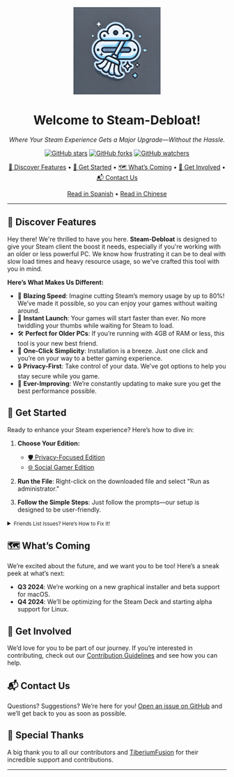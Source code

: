 <div align="center">
  <img src="assets/logo.webp" alt="Steam-Debloat Logo" width="200"/>
  <h1>Welcome to Steam-Debloat!</h1>
  <p><em>Where Your Steam Experience Gets a Major Upgrade—Without the Hassle.</em></p>

  [![GitHub stars](https://img.shields.io/github/stars/mtytyx/Steam-Debloat.svg?style=social&label=Star)](https://github.com/mtytyx/Steam-Debloat)
  [![GitHub forks](https://img.shields.io/github/forks/mtytyx/Steam-Debloat.svg?style=social&label=Fork)](https://github.com/mtytyx/Steam-Debloat/fork)
  [![GitHub watchers](https://img.shields.io/github/watchers/mtytyx/Steam-Debloat.svg?style=social&label=Watch)](https://github.com/mtytyx/Steam-Debloat)

  [🌟 Discover Features](#-discover-features) • [🚀 Get Started](#-get-started) • [🗺 What’s Coming](#-whats-coming) • [🤝 Get Involved](#-get-involved) • [📬 Contact Us](#-contact-us)

  [Read in Spanish](https://github.com/mtytyx/Steam-Debloat/blob/main/README.es.md) • [Read in Chinese](https://github.com/mtytyx/Steam-Debloat/blob/main/README.zh.md)
</div>

---

## 🌟 Discover Features

Hey there! We're thrilled to have you here. **Steam-Debloat** is designed to give your Steam client the boost it needs, especially if you're working with an older or less powerful PC. We know how frustrating it can be to deal with slow load times and heavy resource usage, so we've crafted this tool with you in mind.

**Here’s What Makes Us Different:**
- 💨 **Blazing Speed**: Imagine cutting Steam’s memory usage by up to 80%! We’ve made it possible, so you can enjoy your games without waiting around.
- 🚀 **Instant Launch**: Your games will start faster than ever. No more twiddling your thumbs while waiting for Steam to load.
- 🛠 **Perfect for Older PCs**: If you’re running with 4GB of RAM or less, this tool is your new best friend.
- 🎯 **One-Click Simplicity**: Installation is a breeze. Just one click and you’re on your way to a better gaming experience.
- 🔒 **Privacy-First**: Take control of your data. We’ve got options to help you stay secure while you game.
- 🌟 **Ever-Improving**: We’re constantly updating to make sure you get the best performance possible.

## 🚀 Get Started

Ready to enhance your Steam experience? Here’s how to dive in:

1. **Choose Your Edition:**
   - [🛡️ Privacy-Focused Edition](https://github.com/mtytyx/Steam-Debloat/releases/latest/download/Steam-Privacy-Edition.bat)
   - [🌐 Social Gamer Edition](https://github.com/mtytyx/Steam-Debloat/releases/latest/download/Steam-Social-Edition.bat)

2. **Run the File**: Right-click on the downloaded file and select "Run as administrator."

3. **Follow the Simple Steps**: Just follow the prompts—our setup is designed to be user-friendly.

<details>
<summary><small>Friends List Issues? Here’s How to Fix It!</small></summary>

1. Download Quickpatcher from [this link](https://github.com/TiberiumFusion/FixedSteamFriendsUI/releases).
2. Click "Install Quickpatcher" and get your friends list back on track:
   ![image](https://github.com/user-attachments/assets/22811b3c-2db1-4716-9682-b77c61ef3486)

</details>

## 🗺 What’s Coming

We’re excited about the future, and we want you to be too! Here’s a sneak peek at what’s next:

- **Q3 2024**: We’re working on a new graphical installer and beta support for macOS.
- **Q4 2024**: We’ll be optimizing for the Steam Deck and starting alpha support for Linux.

## 🤝 Get Involved

We’d love for you to be part of our journey. If you’re interested in contributing, check out our [Contribution Guidelines](CONTRIBUTING.md) and see how you can help.

## 📬 Contact Us

Questions? Suggestions? We’re here for you! [Open an issue on GitHub](https://github.com/mtytyx/Steam-Debloat/issues) and we’ll get back to you as soon as possible.

## 🙌 Special Thanks

A big thank you to all our contributors and [TiberiumFusion](https://github.com/TiberiumFusion) for their incredible support and contributions.

---
